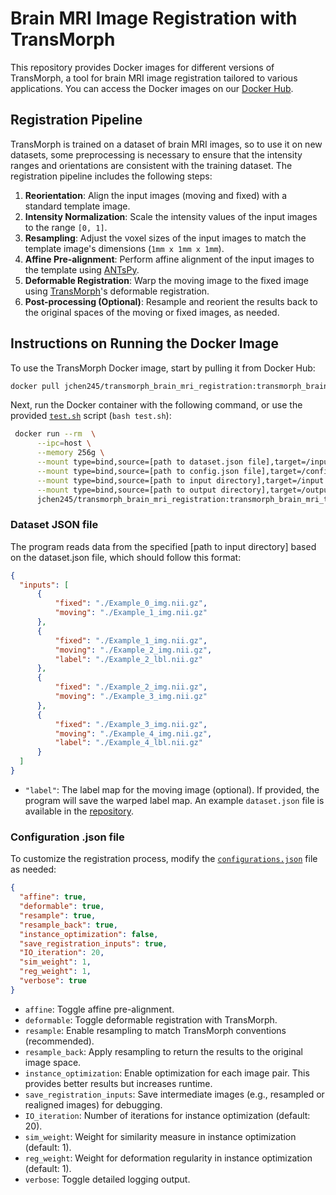 # Brain MRI Image Registration with TransMorph
This repository provides Docker images for different versions of TransMorph, a tool for brain MRI image registration tailored to various applications. You can access the Docker images on our [Docker Hub](https://hub.docker.com/repository/docker/jchen245/transmorph_brain_mri_registration/general).

## Registration Pipeline
TransMorph is trained on a dataset of brain MRI images, so to use it on new datasets, some preprocessing is necessary to ensure that the intensity ranges and orientations are consistent with the training dataset. The registration pipeline includes the following steps:
1. **Reorientation**: Align the input images (moving and fixed) with a standard template image.
2. **Intensity Normalization**: Scale the intensity values of the input images to the range `[0, 1]`.
3. **Resampling**: Adjust the voxel sizes of the input images to match the template image's dimensions (`1mm x 1mm x 1mm`).
4. **Affine Pre-alignment**: Perform affine alignment of the input images to the template using [ANTsPy](https://github.com/ANTsX/ANTsPy).
5. **Deformable Registration**: Warp the moving image to the fixed image using [TransMorph](https://www.sciencedirect.com/science/article/pii/S1361841522002432)'s deformable registration.
6. **Post-processing (Optional)**: Resample and reorient the results back to the original spaces of the moving or fixed images, as needed.

## Instructions on Running the Docker Image
To use the TransMorph Docker image, start by pulling it from Docker Hub:
  ```bash
  docker pull jchen245/transmorph_brain_mri_registration:transmorph_brain_mri_t1_v0
  ```
Next, run the Docker container with the following command, or use the provided [`test.sh`](https://github.com/junyuchen245/TransMorph_Transformer_for_Medical_Image_Registration/blob/main/Docker/test.sh) script (`bash test.sh`):
  ```bash
   docker run --rm  \
        --ipc=host \
        --memory 256g \
        --mount type=bind,source=[path to dataset.json file],target=/input_dataset.json \
        --mount type=bind,source=[path to config.json file],target=/configs_registration.json \
        --mount type=bind,source=[path to input directory],target=/input \
        --mount type=bind,source=[path to output directory],target=/output \
        jchen245/transmorph_brain_mri_registration:transmorph_brain_mri_t1_v0
   ```

### Dataset JSON file
The program reads data from the specified [path to input directory] based on the dataset.json file, which should follow this format:
  ```json
  {
    "inputs": [
        {
            "fixed": "./Example_0_img.nii.gz",
            "moving": "./Example_1_img.nii.gz"
        },
        {
            "fixed": "./Example_1_img.nii.gz",
            "moving": "./Example_2_img.nii.gz",
            "label": "./Example_2_lbl.nii.gz"
        },
        {
            "fixed": "./Example_2_img.nii.gz",
            "moving": "./Example_3_img.nii.gz"
        },
        {
            "fixed": "./Example_3_img.nii.gz",
            "moving": "./Example_4_img.nii.gz",
            "label": "./Example_4_lbl.nii.gz"
        }
    ]
  }
  ```
- `"label"`: The label map for the moving image (optional). If provided, the program will save the warped label map. An example `dataset.json` file is available in the [repository](https://github.com/junyuchen245/TransMorph_Transformer_for_Medical_Image_Registration/blob/main/Docker/test_dataset.json).
### Configuration .json file
To customize the registration process, modify the [`configurations.json`](https://github.com/junyuchen245/TransMorph_Transformer_for_Medical_Image_Registration/blob/main/Docker/configs_registration.json) file as needed:
  ```json
  {
    "affine": true,
    "deformable": true,
    "resample": true,
    "resample_back": true,
    "instance_optimization": false,
    "save_registration_inputs": true,
    "IO_iteration": 20,
    "sim_weight": 1,
    "reg_weight": 1,
    "verbose": true
  }
  ```
- `affine`: Toggle affine pre-alignment.
- `deformable`: Toggle deformable registration with TransMorph.
- `resample`: Enable resampling to match TransMorph conventions (recommended).
- `resample_back`: Apply resampling to return the results to the original image space.
- `instance_optimization`: Enable optimization for each image pair. This provides better results but increases runtime.
- `save_registration_inputs`: Save intermediate images (e.g., resampled or realigned images) for debugging.
- `IO_iteration`: Number of iterations for instance optimization (default: 20).
- `sim_weight`: Weight for similarity measure in instance optimization (default: 1).
- `reg_weight`: Weight for deformation regularity in instance optimization (default: 1).
- `verbose`: Toggle detailed logging output.


